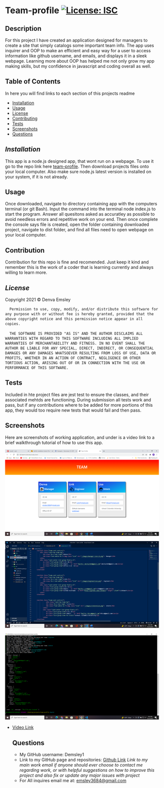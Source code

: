 # Team-profile [![License: ISC](https://img.shields.io/badge/License-ISC-blue.svg)](https://opensource.org/licenses/ISC)
  ## Description 

  For this project I have created an application designed for managers to create a site that simply catalogs some important team info. The app uses inquirer and OOP to make an efficient and easy way for a user to access information like github username, and emails, and displays it in a sleek webpage. Learning more about OOP has helped me not only grow my app making skills, but my confidence in javascript and coding overall as well.

  ## Table of Contents
  In here you will find links to each section of this projects readme
  - [Installation](#installation)
  - [Usage](#usage)
  - [License](#license)
  - [Contributing](#contribution)
  - [Tests](#tests)
  - [Screenshots](#screenshots)
  - [Questions](#questions)
 

  ## *Installation*

  This app is a node.js designed app, that wont run on a webpage. To use it go to the repo link here [team-profile]( https://github.com/Demsley1/team-profile). Then download projects files onto your local computer. Also make sure node.js latest version is installed on your system, if it is not already.

  ## Usage 

  Once downloaded, navigate to directory containing app with the computers terminal (or git Bash). Input the command into the terminal node index.js to start the program. Answer all quesitons asked as accuratley as possible to avoid needless errors and repetitive work on your end. Then once complete the console says file is created, open the folder containing downloaded project, navigate to dist folder, and find all files need to open webpage on your local computer.

  ## Contribution

  Contribution for this repo is fine and recomended. Just keep it kind and remember this is the work of a coder that is learning currently and always willing to learn more. 
 
  ## *License*

  Copyright 2021 &copy; Denva Emsley

      Permission to use, copy, modify, and/or distribute this software for any purpose with or without fee is hereby granted, provided that the above copyright notice and this permission notice appear in all copies.
      
      THE SOFTWARE IS PROVIDED "AS IS" AND THE AUTHOR DISCLAIMS ALL WARRANTIES WITH REGARD TO THIS SOFTWARE INCLUDING ALL IMPLIED WARRANTIES OF MERCHANTABILITY AND FITNESS. IN NO EVENT SHALL THE AUTHOR BE LIABLE FOR ANY SPECIAL, DIRECT, INDIRECT, OR CONSEQUENTIAL DAMAGES OR ANY DAMAGES WHATSOEVER RESULTING FROM LOSS OF USE, DATA OR PROFITS, WHETHER IN AN ACTION OF CONTRACT, NEGLIGENCE OR OTHER TORTIOUS ACTION, ARISING OUT OF OR IN CONNECTION WITH THE USE OR PERFORMANCE OF THIS SOFTWARE.
      
      

  ## Tests

  Included in hte project files are jest test to ensure the classes, and their associated mehtds are functioning. During submission all tests work and pass, but if any contributions where to be added for more portions of this app, they would too require new tests that would fail and then pass. 

  ## Screenshots
  Here are screenshots of working application, and under is a video link to a brief walkthrough tutorial of how to use this app.

  ![Screenshot1](./screenshots/screen1.png)

  ![Screenshot2](./screenshots\screen2.png)

  ![Screenshot3](./screenshots\screen3.png)

- [Video Link]()

  ## Questions 

  - My GitHub username: Demsley1
  - Link to my GitHub page and repositories: [Github Link](https://github.com/Demsley1)
  _Link to my main work email if anyone should ever choose to contact me regarding work, or with helpful suggestions on how to improve this project and 
  also fix or update any major issues with project_
  - For All inquires email me at: emsley3684@gmail.com

